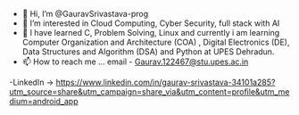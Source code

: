 - 👋 Hi, I’m @GauravSrivastava-prog
- 👀 I’m interested in Cloud Computing, Cyber Security, full stack with AI
- 🌱 I have learned C, Problem Solving, Linux and currently i am learning Computer Organization and Architecture (COA) , Digital Electronics (DE), Data Structures and Algorithm (DSA) and Python at UPES Dehradun.
- 📫 How to reach me ... email - Gaurav.122467@stu.upes.ac.in

-LinkedIn -> https://www.linkedin.com/in/gaurav-srivastava-34101a285?utm_source=share&utm_campaign=share_via&utm_content=profile&utm_medium=android_app
<!---
GauravSrivastava-prog/GauravSrivastava-prog is a ✨ special ✨ repository because its `README.md` (this file) appears on your GitHub profile.
You can click the Preview link to take a look at your changes.
--->
